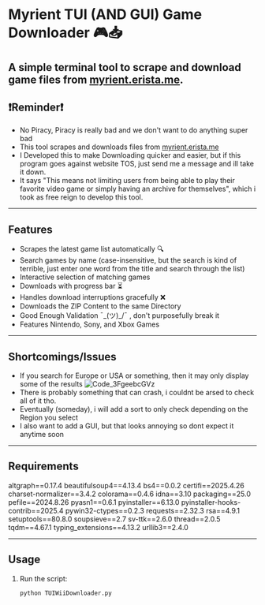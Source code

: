 # Myrient TUI (AND GUI) Game Downloader 🎮📥
A simple terminal tool to scrape and download game files from [myrient.erista.me](https://myrient.erista.me).
---
## ❗Reminder❗

- No Piracy, Piracy is really bad and we don't want to do anything super bad
- This tool scrapes and downloads files from [myrient.erista.me](https://myrient.erista.me)
- I Developed this to make Downloading quicker and easier, but if this program goes against website TOS, just send me a message and ill take it down.
- It says "This means not limiting users from being able to play their favorite video game or simply having an archive for themselves", which i took as free reign to develop this tool.
---
## Features

- Scrapes the latest game list automatically 🔍  
- Search games by name (case-insensitive, but the search is kind of terrible, just enter one word from the title and search through the list)  
- Interactive selection of matching games  
- Downloads with progress bar ⏳  
- Handles download interruptions gracefully ❌  
- Downloads the ZIP Content to the same Directory
- Good Enough Validation ¯\_(ツ)_/¯ , don't purposefully break it
- Features Nintendo, Sony, and Xbox Games

---

## Shortcomings/Issues

- If you search for Europe or USA or something, then it may only display some of the results
![Code_3FgeebcGVz](https://github.com/user-attachments/assets/2b8d3337-9d60-4cac-a6d3-7d1f7b741499)
-  There is probably something that can crash, i couldnt be arsed to check all of it tho.
-  Eventually (someday), i will add a sort to only check depending on the Region you select
-  I also want to add a GUI, but that looks annoying so dont expect it anytime soon

---

## Requirements

altgraph==0.17.4
beautifulsoup4==4.13.4
bs4==0.0.2
certifi==2025.4.26
charset-normalizer==3.4.2
colorama==0.4.6
idna==3.10
packaging==25.0
pefile==2024.8.26
pyasn1==0.6.1
pyinstaller==6.13.0
pyinstaller-hooks-contrib==2025.4
pywin32-ctypes==0.2.3
requests==2.32.3
rsa==4.9.1
setuptools==80.8.0
soupsieve==2.7
sv-ttk==2.6.0
thread==2.0.5
tqdm==4.67.1
typing_extensions==4.13.2
urllib3==2.4.0

---

## Usage

1. Run the script:

   ```bash
   python TUIWiiDownloader.py
